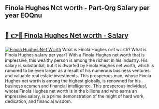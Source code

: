 ## Finola Hughes N𝚎t w𝚘rth - Part-Qrg S𝚊lary per year EOQnu

# <h2><a href="http://gc0t69.nevu.top/?p=Finola+Hughes">🔗 👉🔴 Finola Hughes N𝚎t w𝚘rth - S𝚊lary</a></h2>

[![Finola Hughes N𝚎t W𝚘rth](https://i.imgur.com/Oavwk0R.jpeg)](http://gc0t69.nevu.top/?p=Finola+Hughes)
What is Finola Hughes n𝚎t w𝚘rth? What is Finola Hughes s𝚊lary per year?
With a Finola Hughes net worth that is impressive, this wealthy person is among the richest in his industry. His salary is substantial, but it is dwarfed by Finola Hughes net worth, which is rumored to be even larger as a result of his numerous business ventures and valuable real estate investments. This prosperous man, whose Finola Hughes net worth is among the highest globally, is renowned for his business acumen and financial intelligence. This prosperous individual, whose Finola Hughes net worth is in the billions and who earns an impressive salary, is a prime demonstration of the might of hard work, dedication, and financial wisdom.
